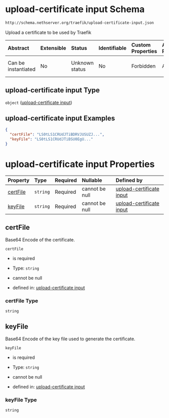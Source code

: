 # upload-certificate input Schema

```txt
http://schema.nethserver.org/traefik/upload-certificate-input.json
```

Upload a certificate to be used by Traefik

| Abstract            | Extensible | Status         | Identifiable | Custom Properties | Additional Properties | Access Restrictions | Defined In                                                                                    |
| :------------------ | :--------- | :------------- | :----------- | :---------------- | :-------------------- | :------------------ | :-------------------------------------------------------------------------------------------- |
| Can be instantiated | No         | Unknown status | No           | Forbidden         | Allowed               | none                | [upload-certificate-input.json](traefik/upload-certificate-input.json "open original schema") |

## upload-certificate input Type

`object` ([upload-certificate input](upload-certificate-input.md))

## upload-certificate input Examples

```json
{
  "certFile": "LS0tLS1CRUdJTiBDRVJUSUZJ...",
  "keyFile": "LS0tLS1CRUdJTiBSU0EgU..."
}
```

# upload-certificate input Properties

| Property              | Type     | Required | Nullable       | Defined by                                                                                                                                                            |
| :-------------------- | :------- | :------- | :------------- | :-------------------------------------------------------------------------------------------------------------------------------------------------------------------- |
| [certFile](#certfile) | `string` | Required | cannot be null | [upload-certificate input](upload-certificate-input-properties-certfile.md "http://schema.nethserver.org/traefik/upload-certificate-input.json#/properties/certFile") |
| [keyFile](#keyfile)   | `string` | Required | cannot be null | [upload-certificate input](upload-certificate-input-properties-keyfile.md "http://schema.nethserver.org/traefik/upload-certificate-input.json#/properties/keyFile")   |

## certFile

Base64 Encode of the certificate.

`certFile`

* is required

* Type: `string`

* cannot be null

* defined in: [upload-certificate input](upload-certificate-input-properties-certfile.md "http://schema.nethserver.org/traefik/upload-certificate-input.json#/properties/certFile")

### certFile Type

`string`

## keyFile

Base64 Encode of the key file used to generate the certificate.

`keyFile`

* is required

* Type: `string`

* cannot be null

* defined in: [upload-certificate input](upload-certificate-input-properties-keyfile.md "http://schema.nethserver.org/traefik/upload-certificate-input.json#/properties/keyFile")

### keyFile Type

`string`
